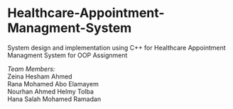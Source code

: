 # Healthcare-Appointment-Managment-System
System design and implementation using C++ for Healthcare Appointment Managment System for OOP Assignment

*Team Members:*  
Zeina Hesham Ahmed  
Rana Mohamed Abo Elamayem  
Nourhan Ahmed Helmy Tolba  
Hana Salah Mohamed Ramadan  
